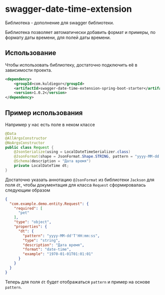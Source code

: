 # swagger-date-time-extension
Библиотека - дополнение для swagger библиотеки.

Библиотека позволяет автоматически добавить формат и примеры, по формату даты времени, для полей даты времени.

## Использование
Чтобы использовать библиотеку, достаточно подключить её в зависимости проекта.

```xml
<dependency>
    <groupId>com.kuldiegor</groupId>
    <artifactId>swagger-date-time-extension-spring-boot-starter</artifactId>
    <version>1.0.2</version>
</dependency>
```

## Пример использования
Например у нас есть поле в неком классе
```java
@Data
@AllArgsConstructor
@NoArgsConstructor
public class Request {
    @JsonSerialize(using = LocalDateTimeSerializer.class)
    @JsonFormat(shape = JsonFormat.Shape.STRING, pattern = "yyyy-MM-dd'T'HH:mm:ss")
    @Schema(description = "Дата время")
    private LocalDateTime dt;
}
```
Достаточно указать аннотацию ``@JsonFormat`` из библиотеки ``Jackson`` для поля `dt`, чтобы документация для класса `Request` сформировалась следующим образом

```json
{
  "com.example.demo.entity.Request": {
    "required": [
      "pet"
    ],
    "type": "object",
    "properties": {
      "dt": {
        "pattern": "yyyy-MM-dd'T'HH:mm:ss",
        "type": "string",
        "description": "Дата время",
        "format": "date-time",
        "example": "1970-01-01T01:01:01"
      }
    }
  }
}
```

Теперь для поля `dt` будет отображаться `pattern` и пример на основе `pattern`.